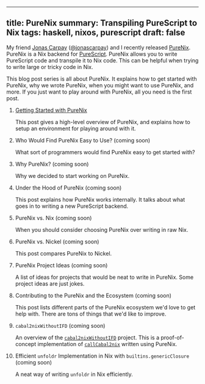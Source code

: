 ------------------------------------------------------
title: PureNix
summary: Transpiling PureScript to Nix
tags: haskell, nixos, purescript
draft: false
------------------------------------------------------

My friend [Jonas Carpay](https://jonascarpay.com/)
([@jonascarpay](https://github.com/jonascarpay)) and I recently released
[PureNix](https://github.com/purenix-org/purenix).  PureNix is a Nix backend for
[PureScript](https://www.purescript.org/).  PureNix allows you to write
PureScript code and transpile it to Nix code.  This can be helpful when trying
to write large or tricky code in Nix.

This blog post series is all about PureNix.  It explains how to get started with
PureNix, why we wrote PureNix, when you might want to use PureNix, and more.
If you just want to play around with PureNix, all you need is the first post.


1.  [Getting Started with PureNix](./2021-12-27-getting-started-with-purenix)

    This post gives a high-level overview of PureNix, and explains how to setup
    an environment for playing around with it.

1.  Who Would Find PureNix Easy to Use? (coming soon)

    What sort of programmers would find PureNix easy to get started with?

1.  Why PureNix? (coming soon)

    Why we decided to start working on PureNix.

1.  Under the Hood of PureNix (coming soon)

    This post explains how PureNix works internally.  It talks about what goes
    in to writing a new PureScript backend.

1.  PureNix vs. Nix (coming soon)

    When you should consider choosing PureNix over writing in raw Nix.

1.  PureNix vs. Nickel (coming soon)

    This post compares PureNix to Nickel.

1.  PureNix Project Ideas (coming soon)

    A list of ideas for projects that would be neat to write in PureNix.  Some
    project ideas are just jokes.

1.  Contributing to the PureNix and the Ecosystem (coming soon)

    This post lists different parts of the PureNix ecosystem we'd love to get
    help with.  There are tons of things that we'd like to improve.

1.  `cabal2nixWithoutIFD` (coming soon)

    An overview of the
    [`cabal2nixWithoutIFD`](https://github.com/cdepillabout/cabal2nixWithoutIFD)
    project.  This is a proof-of-concept implementation of
    [`callCabal2nix`](https://bytes.zone/posts/callcabal2nix/) written using
    PureNix.

1.  Efficient `unfoldr` Implementation in Nix with `builtins.genericClosure` (coming soon)

    A neat way of writing `unfoldr` in Nix efficiently.
